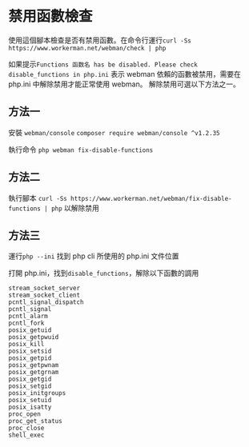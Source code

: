 # 禁用函數檢查

使用這個腳本檢查是否有禁用函數。在命令行運行```curl -Ss https://www.workerman.net/webman/check | php```

如果提示```Functions 函数名 has be disabled. Please check disable_functions in php.ini```
表示 webman 依賴的函數被禁用，需要在 php.ini 中解除禁用才能正常使用 webman。
解除禁用可選以下方法之一。

## 方法一
安裝 `webman/console` 
```composer require webman/console ^v1.2.35```

執行命令
```php webman fix-disable-functions```

## 方法二
執行腳本 `curl -Ss https://www.workerman.net/webman/fix-disable-functions | php` 以解除禁用

## 方法三
運行`php --ini` 找到 php cli 所使用的 php.ini 文件位置

打開 php.ini，找到`disable_functions`，解除以下函數的調用
```
stream_socket_server
stream_socket_client
pcntl_signal_dispatch
pcntl_signal
pcntl_alarm
pcntl_fork
posix_getuid
posix_getpwuid
posix_kill
posix_setsid
posix_getpid
posix_getpwnam
posix_getgrnam
posix_getgid
posix_setgid
posix_initgroups
posix_setuid
posix_isatty
proc_open
proc_get_status
proc_close
shell_exec
```
